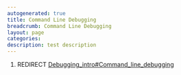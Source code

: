 ```yaml
---
autogenerated: true
title: Command Line Debugging
breadcrumb: Command Line Debugging
layout: page
categories: 
description: test description
---
```


1.  REDIRECT [Debugging\_intro\#Command\_line\_debugging](Debugging_intro#Command_line_debugging )
